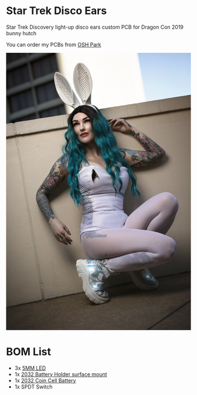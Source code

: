 # Star Trek Disco Ears
Star Trek Discovery light-up disco ears custom PCB for Dragon Con 2019 bunny hutch

You can order my PCBs from [OSH Park](https://oshpark.com/shared_projects/VwbJOTFq)

![](https://github.com/AmieDD/StarTrekDiscoEars/blob/master/StarTrekDisc_PCB_Ears.jpg)

# BOM List
- 3x [5MM LED](https://amzn.to/2vezI6J)
- 1x [2032 Battery Holder surface mount](https://amzn.to/2wK4DID)
- 1x [2032 Coin Cell Battery](https://amzn.to/39Y6RSY)
- 1x SPDT Switch
